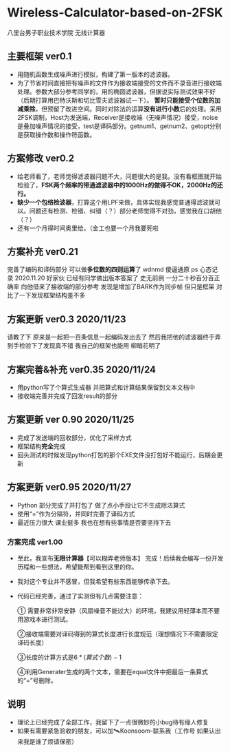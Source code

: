 # Wireless-Calculator-based-on-2FSK
八里台男子职业技术学院 无线计算器 
## 主要框架 ver0.1
* 用随机函数生成噪声进行模拟，构建了第一版本的滤波器。
* 为了节省时间直接把有噪声的文件作为接收端接受的文件而不录音进行接收端处理。参数大部分参考同学的，用的椭圆滤波器，但据说实际测试效果不好（后期打算用巴特沃斯和切比雪夫滤波器试一下）。
**暂时只能接受个位数的加减乘除**，但预留了改进空间。同时对除法的运算**没有进行小数**后的处理。采用2FSK调制，Host为发送端，Receiver是接收端（无噪声情况）接受，noise是叠加噪声情况的接受，test是译码部分。getnum1、getnum2、getopt分别是获取操作数和操作符函数。
## 方案修改 ver0.2
* 给老师看了，老师觉得滤波器问题不大，问题很大的是我。没有看框图就开始检验了，**FSK两个频率的带通滤波器中的1000Hz的做得不OK，2000Hz的还行。**
* **缺少一个包络检波器**，打算这个用LPF来做，具体实现我感觉普通得滤波就可以。问题还有检测、检错、纠错（？）部分老师觉得不对劲，感觉我在口胡他（？）
* 还有一个月得时间奥里给。（金工也要一个月我要死啦
## 方案补充 ver0.21
完善了编码和译码部分 可以做**多位数的四则运算**了 wdnmd 傻逼通原
ps 心态记录 2020.11.20
好家伙 已经有同学做出版本答案了 史无前例 一分二十秒百分百正确率 向他借来了接收端的部分参考 发现是增加了BARK作为同步帧 但只是框架 对比了一下发现框架结构差不多
## 方案更新 ver0.3 2020/11/23
请教了下 原来是一起把一百条信息一起编码发出去了 然后我把他的滤波器终于弄到手检验下了发现真不错 我自己的框架也能用 柳暗花明了
## 方案完善&补充 ver0.35 2020/11/24
* 用python写了个算式生成器 并把算式和计算结果保留到文本文档中
* 接收端完善并完成了回发result的部分
## 方案更新 ver 0.90 2020/11/25
* 完成了发送端的回收部分，优化了采样方式
* 框架结构**完全**完成
* 回头测试的时候发现python打包的那个EXE文件没打包好不能运行，后期会更新

## 方案更新 ver0.95 2020/11/27

* Python 部分完成了并打包了 做了点小手段让它不生成除法算式
* 使用“=”作为分隔符，并同时完善了译码方式
* 最近压力很大 课业挺多 我也在想有些事情是否要坚持下去


### 方案完成 ver1.00

* 至此，我宣布**无限计算器**【可以糊弄老师版本】 完成！后续我会编写一份开发历程和一些想法，希望能帮到看到这里的你。

* 我对这个专业并不感冒，但我希望有些东西能够传承下去。

* 代码已经完善，通过了实测但有几点需要注意：

  ① 需要非常非常安静（风扇噪音不能过大）的环境，我建议用轻薄本而不要用游戏本进行测试。

  ②接收端需要对译码得到的算式长度进行长度规范（理想情况下不需要限定译码长度）

  ③长度的计算方式是$6*(算式个数)-1$

  ④利用Generater生成的两个文本，需要在equal文件中把最后一条算式的“=”号删除。

  
## 说明
* 理论上已经完成了全部工作，我留下了一点很微妙的小bug待有缘人修复
* 如果有需要紧急验收的朋友，可以加🛰Koonsoom-联系我（工作号 如果认出来我是谁了烦请保密）

